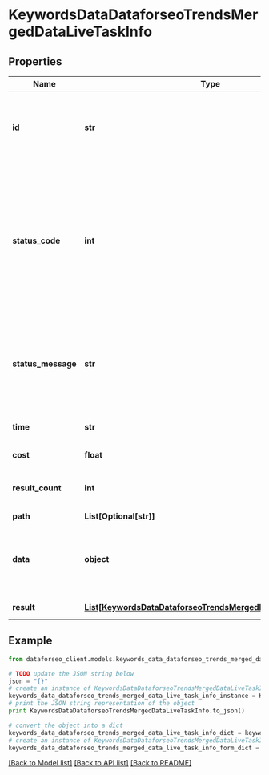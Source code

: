 # KeywordsDataDataforseoTrendsMergedDataLiveTaskInfo


## Properties

Name | Type | Description | Notes
------------ | ------------- | ------------- | -------------
**id** | **str** | task identifier unique task identifier in our system in the UUID format | [optional] 
**status_code** | **int** | status code of the task generated by DataForSEO, can be within the following range: 10000-60000 you can find the full list of the response codes here | [optional] 
**status_message** | **str** | informational message of the task you can find the full list of general informational messages here | [optional] 
**time** | **str** | execution time, seconds | [optional] 
**cost** | **float** | total tasks cost, USD | [optional] 
**result_count** | **int** | number of elements in the result array | [optional] 
**path** | **List[Optional[str]]** | URL path | [optional] 
**data** | **object** | contains the same parameters that you specified in the POST request | [optional] 
**result** | [**List[KeywordsDataDataforseoTrendsMergedDataLiveResultInfo]**](KeywordsDataDataforseoTrendsMergedDataLiveResultInfo.md) | array of results | [optional] 

## Example

```python
from dataforseo_client.models.keywords_data_dataforseo_trends_merged_data_live_task_info import KeywordsDataDataforseoTrendsMergedDataLiveTaskInfo

# TODO update the JSON string below
json = "{}"
# create an instance of KeywordsDataDataforseoTrendsMergedDataLiveTaskInfo from a JSON string
keywords_data_dataforseo_trends_merged_data_live_task_info_instance = KeywordsDataDataforseoTrendsMergedDataLiveTaskInfo.from_json(json)
# print the JSON string representation of the object
print KeywordsDataDataforseoTrendsMergedDataLiveTaskInfo.to_json()

# convert the object into a dict
keywords_data_dataforseo_trends_merged_data_live_task_info_dict = keywords_data_dataforseo_trends_merged_data_live_task_info_instance.to_dict()
# create an instance of KeywordsDataDataforseoTrendsMergedDataLiveTaskInfo from a dict
keywords_data_dataforseo_trends_merged_data_live_task_info_form_dict = keywords_data_dataforseo_trends_merged_data_live_task_info.from_dict(keywords_data_dataforseo_trends_merged_data_live_task_info_dict)
```
[[Back to Model list]](../README.md#documentation-for-models) [[Back to API list]](../README.md#documentation-for-api-endpoints) [[Back to README]](../README.md)


